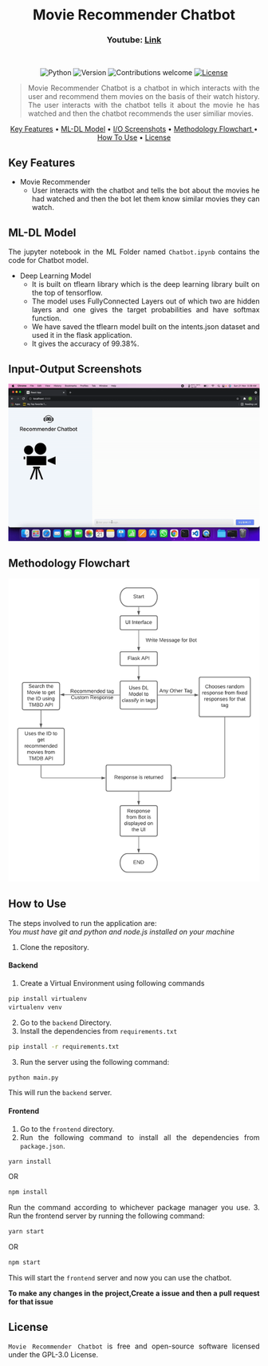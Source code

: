 <h1 align="center">
  <br>
  Movie Recommender Chatbot
  <br>
</h1>

<h3 align="center">Youtube: <a href="https://youtu.be/6Cdfg5KeFZU">Link</a></h3>
&nbsp;&nbsp;&nbsp;&nbsp;&nbsp;&nbsp;&nbsp;&nbsp;&nbsp;&nbsp;&nbsp;&nbsp;&nbsp;&nbsp;&nbsp;&nbsp;&nbsp;&nbsp;&nbsp;&nbsp;&nbsp;&nbsp;&nbsp;&nbsp;&nbsp;&nbsp;&nbsp;&nbsp;&nbsp;&nbsp;&nbsp;&nbsp;&nbsp;&nbsp;&nbsp;&nbsp;&nbsp;&nbsp;&nbsp;&nbsp;

<div align="center">

![Python](https://img.shields.io/badge/python-3.9.1-blue)
![Version](https://img.shields.io/badge/version-1.0.0-green)
![Contributions welcome](https://img.shields.io/badge/contributions-welcome-orange.svg)
[![License](https://img.shields.io/badge/license-%20GPL--3.0%20-blue)](https://github.com/parthrr510/AudioAnalyser/blob/main/LICENSE)

</div>

<div align="justify">

>Movie Recommender Chatbot is a chatbot in which interacts with the user and recommend them movies on the basis of their watch history.
> The user interacts with the chatbot tells it about the movie he has watched and then the chatbot recommends the user similiar movies.
</div>


<p align="center">
  <a href="#key-features">Key Features</a> •
  <a href="#ml-models-used">ML-DL Model</a> •
  <a href="#io-screenshots">I/O Screenshots</a> •
  <a href="#flowchart">Methodology Flowchart </a> •
  <a href="#how-to-use">How To Use</a> •
  <a href="#license">License</a>
</p>

<div id = "key-features" align="justify">
  
## Key Features

* Movie Recommender
  * User interacts with the chatbot and tells the bot about the movies he had watched and then the bot let them know similar movies they can watch.
</div>

<div id = "ml-models-used" align="justify">
  
## ML-DL Model

The jupyter notebook in the ML Folder named  `Chatbot.ipynb` contains the code for Chatbot model.

* Deep Learning Model
  * It is built on tflearn library which is the deep learning library built on the top of tensorflow.
  * The model uses FullyConnected Layers out of which two are hidden layers and one gives the target probabilities and have softmax function.
  * We have saved the tflearn model built on the intents.json dataset and used it in the flask application.
  *  It gives the accuracy of 99.38%.
</div>

<div align="justify" id="io-screenshots">

## Input-Output Screenshots
![I/O Screenshots](https://github.com/parthrr510/RecommenderChatBot/blob/main/images/InputOutput.gif)
</div>

<div align="justify" id = "flowchart">

## Methodology Flowchart

![MainFlowChart](https://github.com/parthrr510/RecommenderChatBot/blob/main/images/FlowChart.png)
</div>
<div id = "how-to-use" align="justify">
  
## How to Use
The steps involved to run the application are:<br>
*You must have git and python and node.js installed on your machine*
1. Clone the repository.

#### Backend
1. Create a Virtual Environment using following commands
  ```bash
pip install virtualenv
virtualenv venv
```
2. Go to the `backend` Directory.
3. Install the dependencies from `requirements.txt`
```bash
pip install -r requirements.txt
```
3. Run the server using the following command:
```bash
python main.py
```
This will run the `backend` server.
#### Frontend
1. Go to the `frontend` directory.
2. Run the following command to install all the dependencies from `package.json`.
```bash 
yarn install
 ```
OR
```bash 
npm install
 ```
Run the command according to whichever package manager you use.
3. Run the frontend server by running the following command:
```bash 
yarn start
 ```
OR
```bash 
npm start
 ```
This will start the `frontend` server and now you can use the chatbot.

**To make any changes in the project,Create a issue and then a pull request for that issue**

</div>


<div id = "license"  align="justify">
 
## License
 
`Movie Recommender Chatbot` is free and open-source software licensed under the GPL-3.0 License.

</div>
